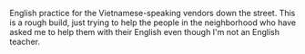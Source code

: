 English practice for the Vietnamese-speaking vendors down the street. This is a rough build, just trying to help the people in the neighborhood who have asked me to help them with their English even though I'm not an English teacher.

